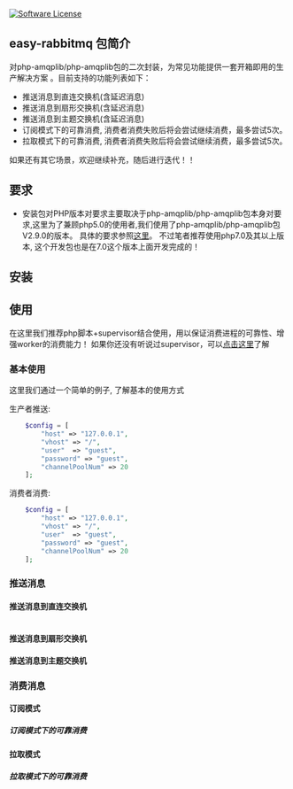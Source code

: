 [![Software License][ico-license]](LICENSE)


## easy-rabbitmq 包简介 ##
对php-amqplib/php-amqplib包的二次封装，为常见功能提供一套开箱即用的生产解决方案
。目前支持的功能列表如下：
* 推送消息到直连交换机(含延迟消息)
* 推送消息到扇形交换机(含延迟消息)
* 推送消息到主题交换机(含延迟消息)
* 订阅模式下的可靠消费, 消费者消费失败后将会尝试继续消费，最多尝试5次。
* 拉取模式下的可靠消费, 消费者消费失败后将会尝试继续消费，最多尝试5次。

如果还有其它场景，欢迎继续补充，随后进行迭代！！


## 要求
* 安装包对PHP版本对要求主要取决于php-amqplib/php-amqplib包本身对要求,这里为了兼顾php5.0的使用者,我们使用了php-amqplib/php-amqplib包V2.9.0的版本。
具体的要求参照[这里](https://packagist.org/packages/php-amqplib/php-amqplib#v2.9.0)。
不过笔者推荐使用php7.0及其以上版本, 这个开发包也是在7.0这个版本上面开发完成的！


## 安装

## 使用
在这里我们推荐php脚本+supervisor结合使用，用以保证消费进程的可靠性、增强worker的消费能力！ 如果你还没有听说过supervisor，可以[点击这里](http://www.supervisord.org/introduction.html)了解

### 基本使用
这里我们通过一个简单的例子, 了解基本的使用方式

生产者推送:
```php
	$config = [
		"host" => "127.0.0.1",
		"vhost" => "/",
		"user"  => "guest",
		"password" => "guest",
		"channelPoolNum" => 20
	];
```

消费者消费:
```php
	$config = [
		"host" => "127.0.0.1",
		"vhost" => "/",
		"user"  => "guest",
		"password" => "guest",
		"channelPoolNum" => 20
	];
```

### 推送消息

#### 推送消息到直连交换机
```php


```
  
#### 推送消息到扇形交换机

#### 推送消息到主题交换机
  
### 消费消息

#### 订阅模式

##### 订阅模式下的可靠消费

#### 拉取模式

##### 拉取模式下的可靠消费



[ico-license]: https://img.shields.io/badge/License-MIT-blue
